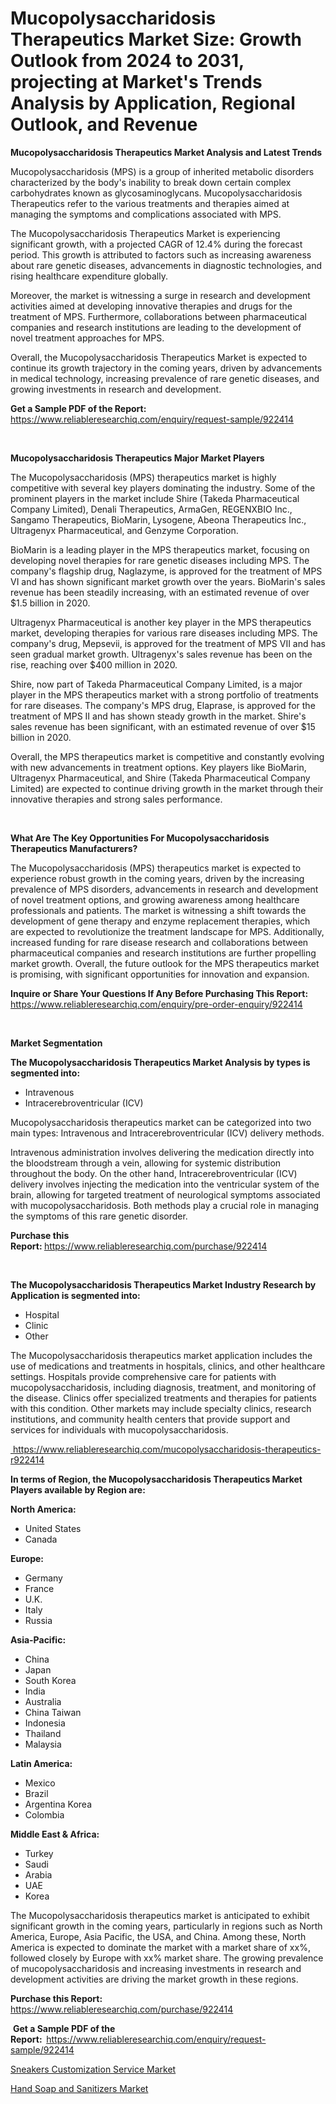 <p><h1>Mucopolysaccharidosis Therapeutics Market Size: Growth Outlook from 2024 to 2031, projecting at Market's Trends Analysis by Application, Regional Outlook, and Revenue</h1></p><p><strong>Mucopolysaccharidosis Therapeutics Market Analysis and Latest Trends</strong></p>
<p><p>Mucopolysaccharidosis (MPS) is a group of inherited metabolic disorders characterized by the body's inability to break down certain complex carbohydrates known as glycosaminoglycans. Mucopolysaccharidosis Therapeutics refer to the various treatments and therapies aimed at managing the symptoms and complications associated with MPS.</p><p>The Mucopolysaccharidosis Therapeutics Market is experiencing significant growth, with a projected CAGR of 12.4% during the forecast period. This growth is attributed to factors such as increasing awareness about rare genetic diseases, advancements in diagnostic technologies, and rising healthcare expenditure globally.</p><p>Moreover, the market is witnessing a surge in research and development activities aimed at developing innovative therapies and drugs for the treatment of MPS. Furthermore, collaborations between pharmaceutical companies and research institutions are leading to the development of novel treatment approaches for MPS.</p><p>Overall, the Mucopolysaccharidosis Therapeutics Market is expected to continue its growth trajectory in the coming years, driven by advancements in medical technology, increasing prevalence of rare genetic diseases, and growing investments in research and development.</p></p>
<p><strong>Get a Sample PDF of the Report:&nbsp;</strong> <a href="https://www.reliableresearchiq.com/enquiry/request-sample/922414">https://www.reliableresearchiq.com/enquiry/request-sample/922414</a></p>
<p>&nbsp;</p>
<p><strong>Mucopolysaccharidosis Therapeutics Major Market Players</strong></p>
<p><p>The Mucopolysaccharidosis (MPS) therapeutics market is highly competitive with several key players dominating the industry. Some of the prominent players in the market include Shire (Takeda Pharmaceutical Company Limited), Denali Therapeutics, ArmaGen, REGENXBIO Inc., Sangamo Therapeutics, BioMarin, Lysogene, Abeona Therapeutics Inc., Ultragenyx Pharmaceutical, and Genzyme Corporation.</p><p>BioMarin is a leading player in the MPS therapeutics market, focusing on developing novel therapies for rare genetic diseases including MPS. The company's flagship drug, Naglazyme, is approved for the treatment of MPS VI and has shown significant market growth over the years. BioMarin's sales revenue has been steadily increasing, with an estimated revenue of over $1.5 billion in 2020.</p><p>Ultragenyx Pharmaceutical is another key player in the MPS therapeutics market, developing therapies for various rare diseases including MPS. The company's drug, Mepsevii, is approved for the treatment of MPS VII and has seen gradual market growth. Ultragenyx's sales revenue has been on the rise, reaching over $400 million in 2020.</p><p>Shire, now part of Takeda Pharmaceutical Company Limited, is a major player in the MPS therapeutics market with a strong portfolio of treatments for rare diseases. The company's MPS drug, Elaprase, is approved for the treatment of MPS II and has shown steady growth in the market. Shire's sales revenue has been significant, with an estimated revenue of over $15 billion in 2020.</p><p>Overall, the MPS therapeutics market is competitive and constantly evolving with new advancements in treatment options. Key players like BioMarin, Ultragenyx Pharmaceutical, and Shire (Takeda Pharmaceutical Company Limited) are expected to continue driving growth in the market through their innovative therapies and strong sales performance.</p></p>
<p>&nbsp;</p>
<p><strong>What Are The Key Opportunities For Mucopolysaccharidosis Therapeutics Manufacturers?</strong></p>
<p><p>The Mucopolysaccharidosis (MPS) therapeutics market is expected to experience robust growth in the coming years, driven by the increasing prevalence of MPS disorders, advancements in research and development of novel treatment options, and growing awareness among healthcare professionals and patients. The market is witnessing a shift towards the development of gene therapy and enzyme replacement therapies, which are expected to revolutionize the treatment landscape for MPS. Additionally, increased funding for rare disease research and collaborations between pharmaceutical companies and research institutions are further propelling market growth. Overall, the future outlook for the MPS therapeutics market is promising, with significant opportunities for innovation and expansion.</p></p>
<p><strong>Inquire or Share Your Questions If Any Before Purchasing This Report:</strong> <a href="https://www.reliableresearchiq.com/enquiry/pre-order-enquiry/922414">https://www.reliableresearchiq.com/enquiry/pre-order-enquiry/922414</a></p>
<p>&nbsp;</p>
<p><strong>Market Segmentation</strong></p>
<p><strong>The Mucopolysaccharidosis Therapeutics Market Analysis by types is segmented into:</strong></p>
<p><ul><li>Intravenous</li><li>Intracerebroventricular (ICV)</li></ul></p>
<p><p>Mucopolysaccharidosis therapeutics market can be categorized into two main types: Intravenous and Intracerebroventricular (ICV) delivery methods. </p><p>Intravenous administration involves delivering the medication directly into the bloodstream through a vein, allowing for systemic distribution throughout the body. On the other hand, Intracerebroventricular (ICV) delivery involves injecting the medication into the ventricular system of the brain, allowing for targeted treatment of neurological symptoms associated with mucopolysaccharidosis. Both methods play a crucial role in managing the symptoms of this rare genetic disorder.</p></p>
<p><strong>Purchase this Report:&nbsp;</strong><a href="https://www.reliableresearchiq.com/purchase/922414">https://www.reliableresearchiq.com/purchase/922414</a></p>
<p>&nbsp;</p>
<p><strong>The Mucopolysaccharidosis Therapeutics Market Industry Research by Application is segmented into:</strong></p>
<p><ul><li>Hospital</li><li>Clinic</li><li>Other</li></ul></p>
<p><p>The Mucopolysaccharidosis therapeutics market application includes the use of medications and treatments in hospitals, clinics, and other healthcare settings. Hospitals provide comprehensive care for patients with mucopolysaccharidosis, including diagnosis, treatment, and monitoring of the disease. Clinics offer specialized treatments and therapies for patients with this condition. Other markets may include specialty clinics, research institutions, and community health centers that provide support and services for individuals with mucopolysaccharidosis.</p></p>
<p><a href="https://www.reliableresearchiq.com/mucopolysaccharidosis-therapeutics-r922414">&nbsp;https://www.reliableresearchiq.com/mucopolysaccharidosis-therapeutics-r922414</a></p>
<p><strong>In terms of Region, the Mucopolysaccharidosis Therapeutics Market Players available by Region are:</strong></p>
<p>
    <p> <strong> North America: </strong>
        <ul>
            <li>United States</li>
            <li>Canada</li>
        </ul>
        </p> 
    <p> <strong> Europe: </strong>
        <ul>
            <li>Germany</li>
            <li>France</li>
            <li>U.K.</li>
            <li>Italy</li>
            <li>Russia</li>
        </ul>
        </p> 
    <p> <strong> Asia-Pacific: </strong>
        <ul>
            <li>China</li>
            <li>Japan</li>
            <li>South Korea</li>
            <li>India</li>
            <li>Australia</li>
            <li>China Taiwan</li>
            <li>Indonesia</li>
            <li>Thailand</li>
            <li>Malaysia</li>
        </ul>
        </p> 
    <p> <strong> Latin America: </strong>
        <ul>
            <li>Mexico</li>
            <li>Brazil</li>
            <li>Argentina Korea</li>
            <li>Colombia</li>
        </ul>
        </p> 
    <p> <strong> Middle East & Africa: </strong>
        <ul>
            <li>Turkey</li>
            <li>Saudi</li>
            <li>Arabia</li>
            <li>UAE</li>
            <li>Korea</li>
        </ul>
    </p>
    </p>
<p><p>The Mucopolysaccharidosis therapeutics market is anticipated to exhibit significant growth in the coming years, particularly in regions such as North America, Europe, Asia Pacific, the USA, and China. Among these, North America is expected to dominate the market with a market share of xx%, followed closely by Europe with xx% market share. The growing prevalence of mucopolysaccharidosis and increasing investments in research and development activities are driving the market growth in these regions.</p></p>
<p><strong>Purchase this Report: </strong><a href="https://www.reliableresearchiq.com/purchase/922414">https://www.reliableresearchiq.com/purchase/922414</a></p>
<p>&nbsp;<strong>Get a Sample PDF of the Report:&nbsp;&nbsp;</strong><a href="https://www.reliableresearchiq.com/enquiry/request-sample/922414">https://www.reliableresearchiq.com/enquiry/request-sample/922414</a></p>
<p><strong></strong></p>
<p><p><a href="https://github.com/jadenRaynor/Market-Research-Report-List-1/blob/main/sneakers-customization-service-market.md">Sneakers Customization Service Market</a></p><p><a href="https://www.linkedin.com/pulse/hand-soap-sanitizers-market-global-regional-analysis-s3uae?trackingId=PQJJbm2tSSynDwLf%2F067iA%3D%3D">Hand Soap and Sanitizers Market</a></p></p>